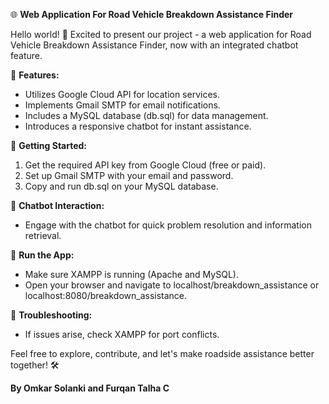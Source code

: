 🌐 **Web Application For Road Vehicle Breakdown Assistance Finder**

Hello world! 🚗 Excited to present our project - a web application for Road Vehicle Breakdown Assistance Finder, now with an integrated chatbot feature.

🔧 **Features:**
- Utilizes Google Cloud API for location services.
- Implements Gmail SMTP for email notifications.
- Includes a MySQL database (db.sql) for data management.
- Introduces a responsive chatbot for instant assistance.

🚀 **Getting Started:**
1. Get the required API key from Google Cloud (free or paid).
2. Set up Gmail SMTP with your email and password.
3. Copy and run db.sql on your MySQL database.

🤖 **Chatbot Interaction:**
- Engage with the chatbot for quick problem resolution and information retrieval.

🏁 **Run the App:**
- Make sure XAMPP is running (Apache and MySQL).
- Open your browser and navigate to localhost/breakdown_assistance or localhost:8080/breakdown_assistance.

🚦 **Troubleshooting:**
- If issues arise, check XAMPP for port conflicts.

Feel free to explore, contribute, and let's make roadside assistance better together! 🛠️

**By  Omkar Solanki and Furqan Talha C**
